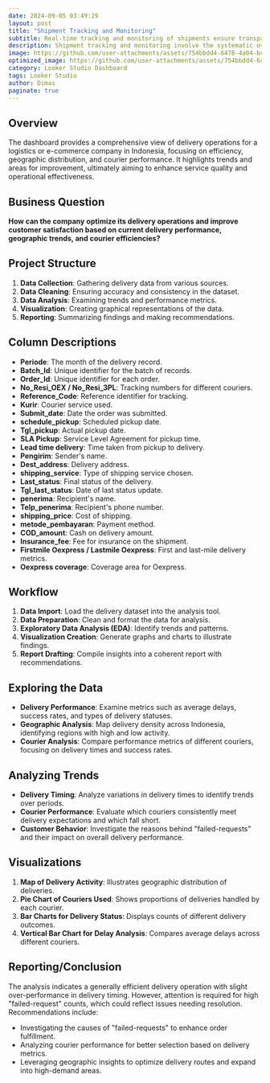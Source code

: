 ```yaml
---
date: 2024-09-05 03:49:29
layout: post
title: "Shipment Tracking and Monitoring"
subtitle: Real-time tracking and monitoring of shipments ensure transparency and timely updates for both the company and customers
description: Shipment tracking and monitoring involve the systematic oversight of delivery progress, enabling stakeholders to receive real-time updates and enhance operational efficiency.
image: https://github.com/user-attachments/assets/754bbdd4-6478-4a04-bc16-591dec3e5736
optimized_image: https://github.com/user-attachments/assets/754bbdd4-6478-4a04-bc16-591dec3e5736
category: Looker Studio Dashboard
tags: Looker Studio
author: Dimas
paginate: true
---
```


## Overview
The dashboard provides a comprehensive view of delivery operations for a logistics or e-commerce company in Indonesia, focusing on efficiency, geographic distribution, and courier performance. It highlights trends and areas for improvement, ultimately aiming to enhance service quality and operational effectiveness.

## Business Question
**How can the company optimize its delivery operations and improve customer satisfaction based on current delivery performance, geographic trends, and courier efficiencies?**

## Project Structure
1. **Data Collection**: Gathering delivery data from various sources.
2. **Data Cleaning**: Ensuring accuracy and consistency in the dataset.
3. **Data Analysis**: Examining trends and performance metrics.
4. **Visualization**: Creating graphical representations of the data.
5. **Reporting**: Summarizing findings and making recommendations.

## Column Descriptions
- **Periode**: The month of the delivery record.
- **Batch_Id**: Unique identifier for the batch of records.
- **Order_Id**: Unique identifier for each order.
- **No_Resi_OEX / No_Resi_3PL**: Tracking numbers for different couriers.
- **Reference_Code**: Reference identifier for tracking.
- **Kurir**: Courier service used.
- **Submit_date**: Date the order was submitted.
- **schedule_pickup**: Scheduled pickup date.
- **Tgl_pickup**: Actual pickup date.
- **SLA Pickup**: Service Level Agreement for pickup time.
- **Lead time delivery**: Time taken from pickup to delivery.
- **Pengirim**: Sender's name.
- **Dest_address**: Delivery address.
- **shipping_service**: Type of shipping service chosen.
- **Last_status**: Final status of the delivery.
- **Tgl_last_status**: Date of last status update.
- **penerima**: Recipient's name.
- **Telp_penerima**: Recipient's phone number.
- **shipping_price**: Cost of shipping.
- **metode_pembayaran**: Payment method.
- **COD_amount**: Cash on delivery amount.
- **Insurance_fee**: Fee for insurance on the shipment.
- **Firstmile Oexpress / Lastmile Oexpress**: First and last-mile delivery metrics.
- **Oexpress coverage**: Coverage area for Oexpress.

## Workflow
1. **Data Import**: Load the delivery dataset into the analysis tool.
2. **Data Preparation**: Clean and format the data for analysis.
3. **Exploratory Data Analysis (EDA)**: Identify trends and patterns.
4. **Visualization Creation**: Generate graphs and charts to illustrate findings.
5. **Report Drafting**: Compile insights into a coherent report with recommendations.

## Exploring the Data
- **Delivery Performance**: Examine metrics such as average delays, success rates, and types of delivery statuses.
- **Geographic Analysis**: Map delivery density across Indonesia, identifying regions with high and low activity.
- **Courier Analysis**: Compare performance metrics of different couriers, focusing on delivery times and success rates.

## Analyzing Trends
- **Delivery Timing**: Analyze variations in delivery times to identify trends over periods.
- **Courier Performance**: Evaluate which couriers consistently meet delivery expectations and which fall short.
- **Customer Behavior**: Investigate the reasons behind "failed-requests" and their impact on overall delivery performance.

## Visualizations
1. **Map of Delivery Activity**: Illustrates geographic distribution of deliveries.
2. **Pie Chart of Couriers Used**: Shows proportions of deliveries handled by each courier.
3. **Bar Charts for Delivery Status**: Displays counts of different delivery outcomes.
4. **Vertical Bar Chart for Delay Analysis**: Compares average delays across different couriers.

## Reporting/Conclusion
The analysis indicates a generally efficient delivery operation with slight over-performance in delivery timing. However, attention is required for high "failed-request" counts, which could reflect issues needing resolution. Recommendations include:
- Investigating the causes of "failed-requests" to enhance order fulfillment.
- Analyzing courier performance for better selection based on delivery metrics.
- Leveraging geographic insights to optimize delivery routes and expand into high-demand areas.
